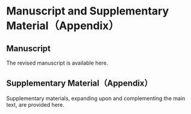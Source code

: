 # Manuscript and Supplementary Material（Appendix）
## Manuscript 
The revised manuscript is available here.
## Supplementary Material（Appendix）
Supplementary materials, expanding upon and complementing the main text, are provided here.
